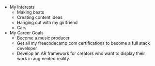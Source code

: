 * My Interests
  * Making beats
  * Creating content ideas
  * Hanging out with my girlfriend
  * Cars
* My Career Goals
  * Become a music producer
  * Get all my freecodecamp.com certifications to become a full stack developer
  * Develop an AR framework for creators who want to display their work in augmented reality.
